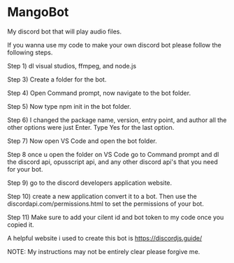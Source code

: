 # MangoBot
My discord bot that will play audio files.

If you wanna use my code to make your own discord bot please follow the following steps.

Step 1) dl visual studios, ffmpeg, and node.js

Step 3) Create a folder for the bot.

Step 4) Open Command prompt, now navigate to the bot folder.

Step 5) Now type npm init in the bot folder.

Step 6) I changed the package name, version, entry point, and author all the other options were just Enter. Type Yes for the last option.

Step 7) Now open VS Code and open the bot folder.

Step 8 once u open the folder on VS Code go to Command prompt and dl the discord api, opusscript api, and any other discord api's that you need for your bot.

Step 9) go to the discord developers application website.

Step 10) create a new application convert it to a bot. Then use the discordapi.com/permissions.html to set the permissions of your bot.

Step 11) Make sure to add your cilent id and bot token to my code once you copied it.

A helpful website i used to create this bot is https://discordjs.guide/

NOTE: My instructions may not be entirely clear please forgive me.
